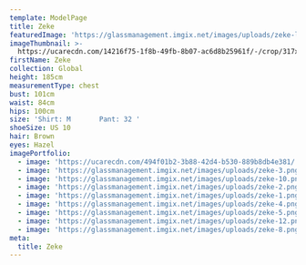 ```yaml
---
template: ModelPage
title: Zeke
featuredImage: 'https://glassmanagement.imgix.net/images/uploads/zeke-landscape.png'
imageThumbnail: >-
  https://ucarecdn.com/14216f75-1f8b-49fb-8b07-ac6d8b25961f/-/crop/317x405/0,81/-/preview/
firstName: Zeke
collection: Global
height: 185cm
measurementType: chest
bust: 101cm
waist: 84cm
hips: 100cm
size: 'Shirt: M       Pant: 32 '
shoeSize: US 10
hair: Brown
eyes: Hazel
imagePortfolio:
  - image: 'https://ucarecdn.com/494f01b2-3b88-42d4-b530-889b8db4e381/'
  - image: 'https://glassmanagement.imgix.net/images/uploads/zeke-3.png'
  - image: 'https://glassmanagement.imgix.net/images/uploads/zeke-10.png'
  - image: 'https://glassmanagement.imgix.net/images/uploads/zeke-2.png'
  - image: 'https://glassmanagement.imgix.net/images/uploads/zeke-1.png'
  - image: 'https://glassmanagement.imgix.net/images/uploads/zeke-4.png'
  - image: 'https://glassmanagement.imgix.net/images/uploads/zeke-5.png'
  - image: 'https://glassmanagement.imgix.net/images/uploads/zeke-12.png'
  - image: 'https://glassmanagement.imgix.net/images/uploads/zeke-8.png'
meta:
  title: Zeke
---
```


